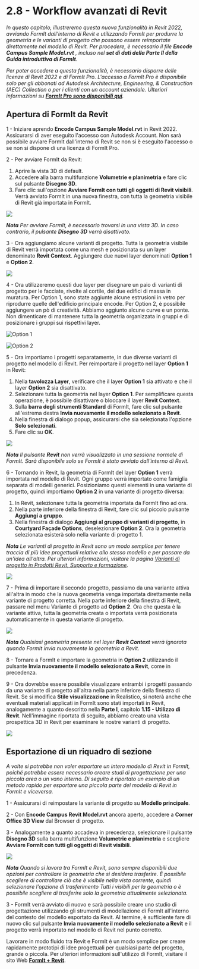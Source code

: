 # 2.8 - Workflow avanzati di Revit

_In questo capitolo, illustreremo questa nuova funzionalità in Revit 2022, avviando FormIt dall'interno di Revit e utilizzando FormIt per produrre la geometria e le varianti di progetto che possono essere reimportate direttamente nel modello di Revit. Per procedere, è necessario il file_ _**Encode Campus Sample Model.rvt**_ _, incluso nel_ _**set di dati della Parte II della Guida introduttiva di FormIt**._

_Per poter accedere a questa funzionalità, è necessario disporre delle licenze di Revit 2022 e di FormIt Pro. L'accesso a FormIt Pro è disponibile solo per gli abbonati ad Autodesk Architecture, Engineering, & Construction (AEC) Collection o per i clienti con un account aziendale. Ulteriori informazioni su_ [_**FormIt Pro sono disponibili qui**_](https://formit.autodesk.com/#pro-callout)_._

## Apertura di FormIt da Revit

1 - Iniziare aprendo **Encode Campus Sample Model.rvt** in Revit 2022. Assicurarsi di aver eseguito l'accesso con Autodesk Account. Non sarà possibile avviare FormIt dall'interno di Revit se non si è eseguito l'accesso o se non si dispone di una licenza di FormIt Pro.

2 - Per avviare FormIt da Revit:

1. Aprire la vista 3D di default.
2. Accedere alla barra multifunzione **Volumetrie e planimetria** e fare clic sul pulsante **Disegno 3D**.
3. Fare clic sull'opzione **Avviare FormIt con tutti gli oggetti di Revit visibili**. Verrà avviato FormIt in una nuova finestra, con tutta la geometria visibile di Revit già importata in FormIt.

![](<../../.gitbook/assets/0 (22).png>)

_**Nota**_ _Per avviare FormIt, è necessario trovarsi in una vista 3D. In caso contrario, il pulsante_ _**Disegno 3D**_ _verrà disattivato._

3 - Ora aggiungiamo alcune varianti di progetto. Tutta la geometria visibile di Revit verrà importata come una mesh e posizionata su un layer denominato **Revit Context**. Aggiungere due nuovi layer denominati **Option 1** e **Option 2**.

![](<../../.gitbook/assets/1 (23) (1).png>)

4 - Ora utilizzeremo questi due layer per disegnare un paio di varianti di progetto per le facciate, rivolte al cortile, dei due edifici di massa in muratura. Per Option 1, sono state aggiunte alcune estrusioni in vetro per riprodurre quelle dell'edificio principale encode. Per Option 2, è possibile aggiungere un pò di creatività. Abbiamo aggiunto alcune curve e un ponte. Non dimenticare di mantenere tutta la geometria organizzata in gruppi e di posizionare i gruppi sui rispettivi layer.

![Option 1](<../../.gitbook/assets/2 (23) (1).png>)

![Option 2](<../../.gitbook/assets/3 (20) (1).png>)

5 - Ora importiamo i progetti separatamente, in due diverse varianti di progetto nel modello di Revit. Per reimportare il progetto nel layer **Option 1** in Revit:

1. Nella **tavolozza Layer**, verificare che il layer **Option 1** sia attivato e che il layer **Option 2** sia disattivato.
2. Selezionare tutta la geometria nel layer **Option 1**. Per semplificare questa operazione, è possibile disattivare o bloccare il layer **Revit Context**.
3. Sulla **barra degli strumenti Standard** di FormIt, fare clic sul pulsante all'estrema destra **Invia nuovamente il modello selezionato a Revit**.
4. Nella finestra di dialogo popup, assicurarsi che sia selezionata l'opzione **Solo selezionati**.
5. Fare clic su **OK**.

![](<../../.gitbook/assets/4 (19) (1).png>)

_**Nota**_ _Il pulsante_ _**Revit**_ _non verrà visualizzato in una sessione normale di FormIt. Sarà disponibile solo se FormIt è stato avviato dall'interno di Revit._

6 - Tornando in Revit, la geometria di FormIt del layer **Option 1** verrà importata nel modello di Revit. Ogni gruppo verrà importato come famiglia separata di modelli generici. Posizioniamo questi elementi in una variante di progetto, quindi importiamo **Option 2** in una variante di progetto diversa:

1. In Revit, selezionare tutta la geometria importata da FormIt fino ad ora.
2. Nella parte inferiore della finestra di Revit, fare clic sul piccolo pulsante **Aggiungi a gruppo**.
3. Nella finestra di dialogo **Aggiungi al gruppo di varianti di progetto**, in **Courtyard Façade Options**, deselezionare **Option 2**. Ora la geometria selezionata esisterà solo nella variante di progetto 1.

_**Nota**_ _Le varianti di progetto in Revit sono un modo semplice per tenere traccia di più idee progettuali relative allo stesso modello e per passare da un'idea all'altra. Per ulteriori informazioni, visitare la pagina_ [_Varianti di progetto in Prodotti Revit, Supporto e formazione_](https://knowledge.autodesk.com/it/support/revit-products/learn-explore/caas/CloudHelp/cloudhelp/2021/ITA/Revit-Model/files/GUID-D48B1E7E-BC34-414E-85BD-790F199BB2C0-htm.html)_._

![](<../../.gitbook/assets/5 (18).png>)

7 - Prima di importare il secondo progetto, passiamo da una variante attiva all'altra in modo che la nuova geometria venga importata direttamente nella variante di progetto corretta. Nella parte inferiore della finestra di Revit, passare nel menu Variante di progetto ad **Option 2**. Ora che questa è la variante attiva, tutta la geometria creata o importata verrà posizionata automaticamente in questa variante di progetto.

![](<../../.gitbook/assets/6 (15).png>)

_**Nota**_ _Qualsiasi geometria presente nel layer_ _**Revit Context**_ _verrà ignorata quando FormIt invia nuovamente la geometria a Revit._

8 - Tornare a FormIt e importare la geometria in **Option 2** utilizzando il pulsante **Invia nuovamente il modello selezionato a Revit**, come in precedenza.

9 - Ora dovrebbe essere possibile visualizzare entrambi i progetti passando da una variante di progetto all'altra nella parte inferiore della finestra di Revit. Se si modifica **Stile visualizzazione** in Realistico, si noterà anche che eventuali materiali applicati in FormIt sono stati importati in Revit, analogamente a quanto descritto nella **Parte I**, capitolo **1.15 - Utilizzo di Revit**. Nell'immagine riportata di seguito, abbiamo creato una vista prospettica 3D in Revit per esaminare le nostre varianti di progetto.

![](<../../.gitbook/assets/7 (10).png>)

## Esportazione di un riquadro di sezione

_A volte si potrebbe non voler esportare un intero modello di Revit in FormIt, poiché potrebbe essere necessario creare studi di progettazione per una piccola area o un vano interno. Di seguito è riportato un esempio di un metodo rapido per esportare una piccola parte del modello di Revit in FormIt e viceversa._

1 - Assicurarsi di reimpostare la variante di progetto su **Modello principale**.

2 - Con **Encode Campus Revit Model.rvt** ancora aperto, accedere a **Corner Office 3D View** dal Browser di progetto.

3 - Analogamente a quanto accadeva in precedenza, selezionare il pulsante **Disegno 3D** sulla barra multifunzione **Volumetrie e planimetria** e scegliere **Avviare FormIt con tutti gli oggetti di Revit visibili**.

![](<../../.gitbook/assets/8 (10) (1).png>)

_**Nota**_ _Quando si lavora tra FormIt e Revit, sono sempre disponibili due opzioni per controllare la geometria che si desidera trasferire. È possibile scegliere di controllare ciò che è visibile nella vista corrente, quindi selezionare l'opzione di trasferimento Tutti i visibili per la geometria o è possibile scegliere di trasferire solo la geometria attualmente selezionata._

3 - FormIt verrà avviato di nuovo e sarà possibile creare uno studio di progettazione utilizzando gli strumenti di modellazione di FormIt all'interno del contesto del modello esportato da Revit. Al termine, è sufficiente fare di nuovo clic sul pulsante **Invia nuovamente il modello selezionato a Revit** e il progetto verrà importato nel modello di Revit nel punto corretto.

Lavorare in modo fluido tra Revit e FormIt è un modo semplice per creare rapidamente prototipi di idee progettuali per qualsiasi parte del progetto, grande o piccola. Per ulteriori informazioni sull'utilizzo di FormIt, visitare il sito Web [**FormIt + Revit**](https://formit.autodesk.com/page/formit-revit#:\~:text=FormIt%20Groups%20become%20Revit%20Mass,using%20Revit%202018%20and%20newer.).
